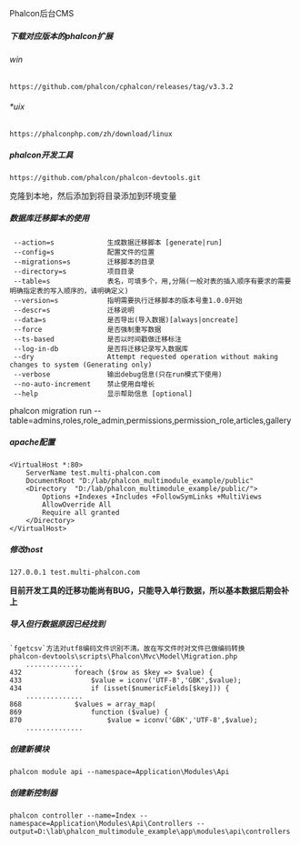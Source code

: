 Phalcon后台CMS


##### 下载对应版本的phalcon扩展
###### win
    https://github.com/phalcon/cphalcon/releases/tag/v3.3.2
###### *uix
    https://phalconphp.com/zh/download/linux
##### phalcon开发工具
    https://github.com/phalcon/phalcon-devtools.git

克隆到本地，然后添加到将目录添加到环境变量
    

##### 数据库迁移脚本的使用
     --action=s             生成数据迁移脚本 [generate|run]                                            
     --config=s             配置文件的位置                                                              
     --migrations=s         迁移脚本的目录                                                            
     --directory=s          项目目录                                         
     --table=s              表名，可填多个，用,分隔(一般对表的插入顺序有要求的需要明确指定表的写入顺序的，请明确定义)       
     --version=s            指明需要执行迁移脚本的版本号重1.0.0开始                                                              
     --descr=s              迁移说明                      
     --data=s               是否导出(导入数据)[always|oncreate]                  
     --force                是否强制重写数据                                         
     --ts-based             是否以时间戳做迁移标注                                               
     --log-in-db            是否将迁移记录写入数据库                   
     --dry                  Attempt requested operation without making changes to system (Generating only)  
     --verbose              输出debug信息(只在run模式下使用)
     --no-auto-increment    禁止使用自增长                                        
     --help                 显示帮助信息 [optional]
     
                                                     
phalcon migration run --table=admins,roles,role_admin,permissions,permission_role,articles,gallery

##### apache配置
    <VirtualHost *:80>
        ServerName test.multi-phalcon.com
        DocumentRoot "D:/lab/phalcon_multimodule_example/public"
        <Directory  "D:/lab/phalcon_multimodule_example/public/">
            Options +Indexes +Includes +FollowSymLinks +MultiViews
            AllowOverride All
            Require all granted
        </Directory>
    </VirtualHost>

##### 修改host
    127.0.0.1 test.multi-phalcon.com
    
**目前开发工具的迁移功能尚有BUG，只能导入单行数据，所以基本数据后期会补上**


##### 导入但行数据原因已经找到
    `fgetcsv`方法对utf8编码文件识别不清。故在写文件时对文件已做编码转换
    phalcon-devtools\scripts\Phalcon\Mvc\Model\Migration.php
        ..............
    432             foreach ($row as $key => $value) {
    433                 $value = iconv('UTF-8','GBK',$value);
    434                 if (isset($numericFields[$key])) {
        ..............
    868             $values = array_map(
    869                 function ($value) {
    870                     $value = iconv('GBK','UTF-8',$value);
        ..............
        
##### 创建新模块

    phalcon module api --namespace=Application\Modules\Api
    
##### 创建新控制器
    phalcon controller --name=Index --namespace=Application\Modules\Api\Controllers --output=D:\lab\phalcon_multimodule_example\app\modules\api\controllers 